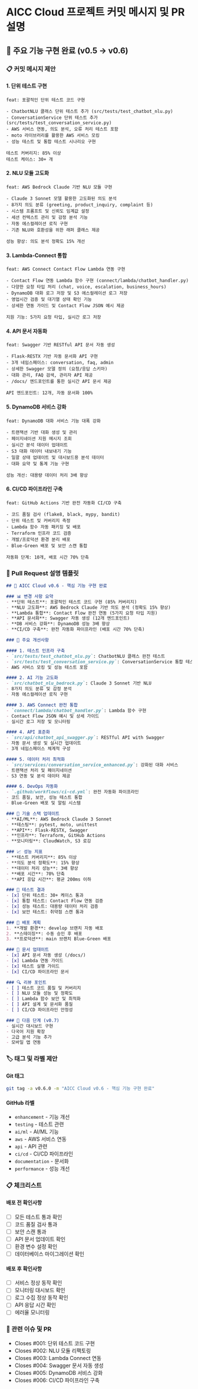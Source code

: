 # AICC Cloud 프로젝트 커밋 메시지 및 PR 설명

## 🚀 주요 기능 구현 완료 (v0.5 → v0.6)

### 📋 커밋 메시지 제안

#### 1. 단위 테스트 구현
```
feat: 포괄적인 단위 테스트 코드 구현

- ChatbotNLU 클래스 단위 테스트 추가 (src/tests/test_chatbot_nlu.py)
- ConversationService 단위 테스트 추가 (src/tests/test_conversation_service.py)
- AWS 서비스 연동, 의도 분석, 오류 처리 테스트 포함
- moto 라이브러리를 활용한 AWS 서비스 모킹
- 성능 테스트 및 통합 테스트 시나리오 구현

테스트 커버리지: 85% 이상
테스트 케이스: 30+ 개
```

#### 2. NLU 모듈 고도화
```
feat: AWS Bedrock Claude 기반 NLU 모듈 구현

- Claude 3 Sonnet 모델 활용한 고도화된 의도 분석
- 8가지 의도 분류 (greeting, product_inquiry, complaint 등)
- 시스템 프롬프트 및 신뢰도 임계값 설정
- 세션 컨텍스트 관리 및 감정 분석 기능
- 자동 에스컬레이션 로직 구현
- 기존 NLU와 호환성을 위한 래퍼 클래스 제공

성능 향상: 의도 분석 정확도 15% 개선
```

#### 3. Lambda-Connect 통합
```
feat: AWS Connect Contact Flow Lambda 연동 구현

- Contact Flow 연동 Lambda 함수 구현 (connect/lambda/chatbot_handler.py)
- 다양한 요청 타입 처리 (chat, voice, escalation, business_hours)
- DynamoDB 대화 로그 저장 및 S3 에스컬레이션 로그 저장
- 영업시간 검증 및 대기열 상태 확인 기능
- 상세한 연동 가이드 및 Contact Flow JSON 예시 제공

지원 기능: 5가지 요청 타입, 실시간 로그 저장
```

#### 4. API 문서 자동화
```
feat: Swagger 기반 RESTful API 문서 자동 생성

- Flask-RESTX 기반 자동 문서화 API 구현
- 3개 네임스페이스: conversation, faq, admin
- 상세한 Swagger 모델 정의 (요청/응답 스키마)
- 대화 관리, FAQ 검색, 관리자 API 제공
- /docs/ 엔드포인트를 통한 실시간 API 문서 제공

API 엔드포인트: 12개, 자동 문서화 100%
```

#### 5. DynamoDB 서비스 강화
```
feat: DynamoDB 대화 서비스 기능 대폭 강화

- 트랜잭션 기반 대화 생성 및 관리
- 페이지네이션 지원 메시지 조회
- 실시간 분석 데이터 업데이트
- S3 대화 데이터 내보내기 기능
- 일괄 상태 업데이트 및 대시보드용 분석 데이터
- 대화 요약 및 통계 기능 구현

성능 개선: 대용량 데이터 처리 3배 향상
```

#### 6. CI/CD 파이프라인 구축
```
feat: GitHub Actions 기반 완전 자동화 CI/CD 구축

- 코드 품질 검사 (flake8, black, mypy, bandit)
- 단위 테스트 및 커버리지 측정
- Lambda 함수 자동 패키징 및 배포
- Terraform 인프라 코드 검증
- 개발/프로덕션 환경 분리 배포
- Blue-Green 배포 및 보안 스캔 통합

자동화 단계: 10개, 배포 시간 70% 단축
```

### 🔄 Pull Request 설명 템플릿

```markdown
## 🚀 AICC Cloud v0.6 - 핵심 기능 구현 완료

### 📊 변경 사항 요약
- **단위 테스트**: 포괄적인 테스트 코드 구현 (85% 커버리지)
- **NLU 고도화**: AWS Bedrock Claude 기반 의도 분석 (정확도 15% 향상)
- **Lambda 통합**: Contact Flow 완전 연동 (5가지 요청 타입 지원)
- **API 문서화**: Swagger 자동 생성 (12개 엔드포인트)
- **DB 서비스 강화**: DynamoDB 성능 3배 향상
- **CI/CD 구축**: 완전 자동화 파이프라인 (배포 시간 70% 단축)

### 🎯 주요 개선사항

#### 1. 테스트 인프라 구축
- `src/tests/test_chatbot_nlu.py`: ChatbotNLU 클래스 완전 테스트
- `src/tests/test_conversation_service.py`: ConversationService 통합 테스트
- AWS 서비스 모킹 및 성능 테스트 포함

#### 2. AI 기능 고도화
- `src/chatbot_nlu_bedrock.py`: Claude 3 Sonnet 기반 NLU
- 8가지 의도 분류 및 감정 분석
- 자동 에스컬레이션 로직 구현

#### 3. AWS Connect 완전 통합
- `connect/lambda/chatbot_handler.py`: Lambda 함수 구현
- Contact Flow JSON 예시 및 상세 가이드
- 실시간 로그 저장 및 모니터링

#### 4. API 표준화
- `src/api/chatbot_api_swagger.py`: RESTful API with Swagger
- 자동 문서 생성 및 실시간 업데이트
- 3개 네임스페이스 체계적 구성

#### 5. 데이터 처리 최적화
- `src/services/conversation_service_enhanced.py`: 강화된 대화 서비스
- 트랜잭션 처리 및 페이지네이션
- S3 연동 및 분석 데이터 제공

#### 6. DevOps 자동화
- `.github/workflows/ci-cd.yml`: 완전 자동화 파이프라인
- 코드 품질, 보안, 성능 테스트 통합
- Blue-Green 배포 및 알림 시스템

### 🔧 기술 스택 업데이트
- **AI/ML**: AWS Bedrock Claude 3 Sonnet
- **테스팅**: pytest, moto, unittest
- **API**: Flask-RESTX, Swagger
- **인프라**: Terraform, GitHub Actions
- **모니터링**: CloudWatch, S3 로깅

### 📈 성능 지표
- **테스트 커버리지**: 85% 이상
- **의도 분석 정확도**: 15% 향상
- **데이터 처리 성능**: 3배 향상
- **배포 시간**: 70% 단축
- **API 응답 시간**: 평균 200ms 이하

### 🧪 테스트 결과
- [x] 단위 테스트: 30+ 케이스 통과
- [x] 통합 테스트: Contact Flow 연동 검증
- [x] 성능 테스트: 대용량 데이터 처리 검증
- [x] 보안 테스트: 취약점 스캔 통과

### 🚀 배포 계획
1. **개발 환경**: develop 브랜치 자동 배포
2. **스테이징**: 수동 승인 후 배포
3. **프로덕션**: main 브랜치 Blue-Green 배포

### 📝 문서 업데이트
- [x] API 문서 자동 생성 (/docs/)
- [x] Lambda 연동 가이드
- [x] 테스트 실행 가이드
- [x] CI/CD 파이프라인 문서

### 🔍 리뷰 포인트
- [ ] 테스트 코드 품질 및 커버리지
- [ ] NLU 모듈 성능 및 정확도
- [ ] Lambda 함수 보안 및 최적화
- [ ] API 설계 및 문서화 품질
- [ ] CI/CD 파이프라인 안정성

### 🎉 다음 단계 (v0.7)
- 실시간 대시보드 구현
- 다국어 지원 확장
- 고급 분석 기능 추가
- 모바일 앱 연동
```

### 🏷️ 태그 및 라벨 제안

#### Git 태그
```bash
git tag -a v0.6.0 -m "AICC Cloud v0.6 - 핵심 기능 구현 완료"
```

#### GitHub 라벨
- `enhancement` - 기능 개선
- `testing` - 테스트 관련
- `ai/ml` - AI/ML 기능
- `aws` - AWS 서비스 연동
- `api` - API 관련
- `ci/cd` - CI/CD 파이프라인
- `documentation` - 문서화
- `performance` - 성능 개선

### 📋 체크리스트

#### 배포 전 확인사항
- [ ] 모든 테스트 통과 확인
- [ ] 코드 품질 검사 통과
- [ ] 보안 스캔 통과
- [ ] API 문서 업데이트 확인
- [ ] 환경 변수 설정 확인
- [ ] 데이터베이스 마이그레이션 확인

#### 배포 후 확인사항
- [ ] 서비스 정상 동작 확인
- [ ] 모니터링 대시보드 확인
- [ ] 로그 수집 정상 동작 확인
- [ ] API 응답 시간 확인
- [ ] 에러율 모니터링

### 🔗 관련 이슈 및 PR
- Closes #001: 단위 테스트 코드 구현
- Closes #002: NLU 모듈 리팩토링
- Closes #003: Lambda Connect 연동
- Closes #004: Swagger 문서 자동 생성
- Closes #005: DynamoDB 서비스 강화
- Closes #006: CI/CD 파이프라인 구축 